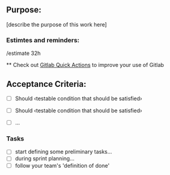 ## Purpose:
[describe the purpose of this work here]

### Estimtes and reminders:
/estimate 32h 

** Check out [Gitlab Quick Actions](https://docs.gitlab.com/ee/user/project/quick_actions.html) to improve your use of Gitlab

## Acceptance Criteria:

- [ ] Should ‹testable condition that should be satisfied›
- [ ] Should ‹testable condition that should be satisfied›
- [ ] …


### Tasks
- [ ] start defining some preliminary tasks...
- [ ] during sprint planning...
- [ ] follow your team's 'definition of done'
